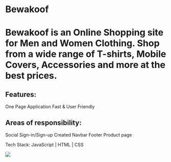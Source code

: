 # Bewakoof
<div>
<h1>Bewakoof is an Online Shopping site for Men and Women Clothing. Shop from a wide range of T-shirts, Mobile Covers, Accessories and more at the best prices.</h1>

<h2>Features:</h2>
One Page Application Fast & User Friendly

<h2>Areas of responsibility:</h2>
Social Sign-in/Sign-up Created Navbar Footer Product page 

Tech Stack: 
JavaScript | HTML | CSS
</div>

<img src="https://iili.io/bHRwB9.png"/>

